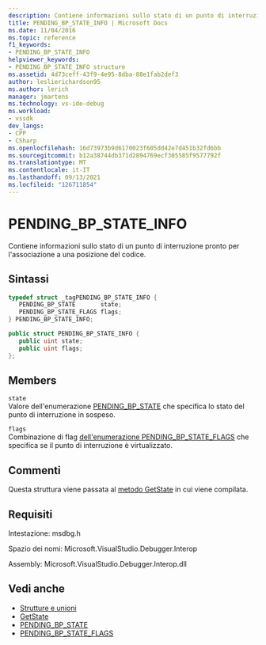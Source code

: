 ```yaml
---
description: Contiene informazioni sullo stato di un punto di interruzione pronto per l'associazione a una posizione del codice.
title: PENDING_BP_STATE_INFO | Microsoft Docs
ms.date: 11/04/2016
ms.topic: reference
f1_keywords:
- PENDING_BP_STATE_INFO
helpviewer_keywords:
- PENDING_BP_STATE_INFO structure
ms.assetid: 4d73ceff-43f9-4e95-8dba-88e1fab2def3
author: leslierichardson95
ms.author: lerich
manager: jmartens
ms.technology: vs-ide-debug
ms.workload:
- vssdk
dev_langs:
- CPP
- CSharp
ms.openlocfilehash: 16d73973b9d6170023f605dd42e7d451b32fd6bb
ms.sourcegitcommit: b12a38744db371d2894769ecf305585f9577792f
ms.translationtype: MT
ms.contentlocale: it-IT
ms.lasthandoff: 09/13/2021
ms.locfileid: "126711854"
---
```

# <a name="pending_bp_state_info"></a>PENDING_BP_STATE_INFO
Contiene informazioni sullo stato di un punto di interruzione pronto per l'associazione a una posizione del codice.

## <a name="syntax"></a>Sintassi

```cpp
typedef struct _tagPENDING_BP_STATE_INFO { 
   PENDING_BP_STATE       state;
   PENDING_BP_STATE_FLAGS flags;
} PENDING_BP_STATE_INFO;
```

```csharp
public struct PENDING_BP_STATE_INFO { 
   public uint state;
   public uint flags;
};
```

## <a name="members"></a>Members
 `state`\
 Valore dell'enumerazione [PENDING_BP_STATE](../../../extensibility/debugger/reference/pending-bp-state.md) che specifica lo stato del punto di interruzione in sospeso.

 `flags`\
 Combinazione di flag [dell'enumerazione PENDING_BP_STATE_FLAGS](../../../extensibility/debugger/reference/pending-bp-state-flags.md) che specifica se il punto di interruzione è virtualizzato.

## <a name="remarks"></a>Commenti
 Questa struttura viene passata al [metodo GetState](../../../extensibility/debugger/reference/idebugpendingbreakpoint2-getstate.md) in cui viene compilata.

## <a name="requirements"></a>Requisiti
 Intestazione: msdbg.h

 Spazio dei nomi: Microsoft.VisualStudio.Debugger.Interop

 Assembly: Microsoft.VisualStudio.Debugger.Interop.dll

## <a name="see-also"></a>Vedi anche
- [Strutture e unioni](../../../extensibility/debugger/reference/structures-and-unions.md)
- [GetState](../../../extensibility/debugger/reference/idebugpendingbreakpoint2-getstate.md)
- [PENDING_BP_STATE](../../../extensibility/debugger/reference/pending-bp-state.md)
- [PENDING_BP_STATE_FLAGS](../../../extensibility/debugger/reference/pending-bp-state-flags.md)
